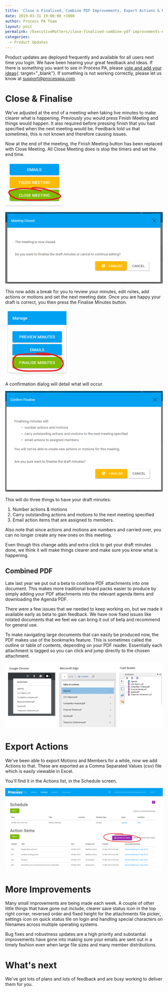 ```yaml
---
title: 'Close & Finalised, Combine PDF Improvements, Export Actions & More Process PA Improvements'
date: 2019-03-31 19:00:00 +1000
author: Process PA Team
layout: post
permalink: /ExecutiveMatters/close-finalised-combine-pdf-improvements-export-actions--more-process-pa-improvements
categories:
  - Product Updates
---
```


Product updates are deployed frequently and available for all users next time you login. We have been hearing your great feedback and ideas. If there is something you want to see in Process PA, please [vote and add your ideas](https://wantoo.io/process-pa/ideas/){: target="_blank"}. If something is not working correctly, please let us know at [support@processpa.com](mailto:support@processpa.com).

# Close & Finalise

We've adjusted at the end of a meeting when taking live minutes to make clearer what is happening. Previously you would press Finish Meeting and things would happen. It also required before pressing finish that you had specified when the next meeting would be. Feedback told us that sometimes, this is not known and therefore causing issues.

Now at the end of the meeting, the Finish Meeting button has been replaced with Close Meeting. All Close Meeting does is stop the timers and set the end time.

![Close Meeting Button](/content/posts/2019-04-01-close-meeting-button.png "Close Meeting button")

![Close Meeting Confirmation](/content/posts/2019-04-01-close-meeting-confirmation.png "Close Meeting Confirmation")

This now adds a break for you to review your minutes, edit notes, add actions or motions and set the next meeting date.
Once you are happy your draft is correct, you then press the Finalise Minutes button.

![Finalise Meeting Button](/content/posts/2019-04-01-finalize-meeting-button.png "Finalise Meeting button")

A confirmation dialog will detail what will occur.

![Finalise Meeting Confirmation](/content/posts/2019-04-01-finalize-meeting-confirmation.png "Finalize Meeting Confirmation")

This will do three things to have your draft minutes:
1. Number actions & motions
2. Carry outstanding actions and motions to the next meeting specified
3. Email action items that are assigned to members.

Also note that since actions and motions are numbers and carried over, you can no longer create any new ones on this meeting.

Even though this change adds and extra click to get your draft minutes done, we think it will make things clearer and make sure you know what is happening.

## Combined PDF

Late last year we put out a beta to combine PDF attachments into one document. This makes more traditional board packs easier to produce by simply adding your PDF attachments into the relevant agenda items and downloading the Agenda PDF.

There were a few issues that we needed to keep working on, but we made it available early as beta to gain feedback. We have now fixed issues like rotated documents that we feel we can bring it out of beta and recommend for general use.

To make navigating large documents that can easily be produced now, the PDF makes use of the bookmarks feature. This is sometimes called the outline or table of contents, depending on your PDF reader. Essentially each attachment is tagged so you can click and jump directly to the chosen attachment.

![Combine PDF Bookmarks](/content/posts/2019-04-01-pdf-bookmarks.png "Combine PDF Bookmarks")

# Export Actions

We've been able to export Motions and Members for a while, now we add Actions to that. These are exported as a Comma Separated Values (csv) file which is easily viewable in Excel.

You'll find it in the Actions list, in the Schedule screen.

![Export Actions](/content/posts/2019-04-01-export-actions.png "Export Actions")

# More Improvements

Many small improvements are being made each week. A couple of other little things that have gone out include, clearer save status icon in the top right corner, reversed order and fixed height for the attachments file picker, settings icon on quick status tile on login and handling special characters on filenames across multiple operating systems.

Bug fixes and robustness updates are a high priority and substantial improvements have gone into making sure your emails are sent out in a timely fashion even when large file sizes and many member distributions.

# What's next

We've got lots of plans and lots of feedback and are busy working to deliver them for you.